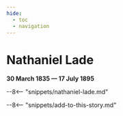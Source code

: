 ```yaml
---
hide:
  - toc
  - navigation 
---
```


# Nathaniel Lade

**30 March 1835 — 17 July 1895**

--8<-- "snippets/nathaniel-lade.md"

--8<-- "snippets/add-to-this-story.md"